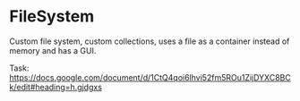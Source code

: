 # FileSystem

Custom file system, custom collections, uses a file as a container instead of memory and has a GUI.

Task: https://docs.google.com/document/d/1CtQ4qoi6lhvi52fm5ROu1ZijDYXC8BCk/edit#heading=h.gjdgxs
